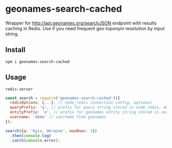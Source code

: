 # geonames-search-cached
Wrapper for http://api.geonames.org/searchJSON endpoint with results caching in Redis.
Use if you need frequent geo toponym resolution by input string.

## Install

```
npm i geonames-search-cached
```

## Usage
```
redis-server
```

```javascript
const search = require('geonames-search-cached')({
  redisOptions: {...}, // node_redis connection config, optional
  queryPrefix: 'q', // prefix for query string stored in node_redis, default 'q',
  entityPrefix: 'e', // prefix for geonames entity string stored in node_redis, default 'e',
  username: 'demo' // username from geonames
});

search({q: 'Kyiv, Ukraine', maxRows: 1})
  .then(console.log)
  .catch(console.error);

```
